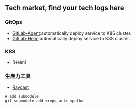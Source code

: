 ## Tech market, find your tech logs here

### GitOps
- [GitLab-Agent](./Gitlab/GitLab-Agent.md):automatically deploy service to K8S cluster.
- [GitLab-Helm](./Gitlab/GitLab-Helm.md):automatically deploy service to K8S cluster.

### K8S
- [Helm]

### 生產力工具
- [Raycast](./Raycast.md)

```bash=
# add submodule
git submodule add <repo_url> <path>
```